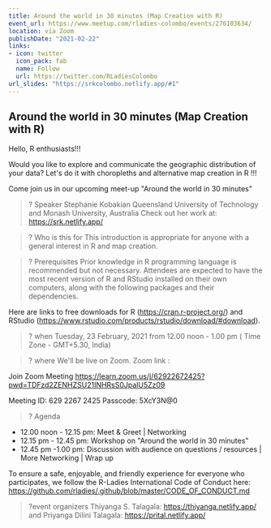 ```yaml
---
title: Around the world in 30 minutes (Map Creation with R)
event_url: https://www.meetup.com/rladies-colombo/events/276103634/
location: via Zoom
publishDate: "2021-02-22"
links:
- icon: twitter
  icon_pack: fab
  name: Follow
  url: https://twitter.com/RLadiesColombo
url_slides: "https://srkcolombo.netlify.app/#1"
---
```


## Around the world in 30 minutes (Map Creation with R)

Hello, R enthusiasts!!!

Would you like to explore and communicate the geographic distribution of your data? Let's do it with choropleths and alternative map creation in R !!!

Come join us in our upcoming meet-up "Around the world in 30 minutes"

> ? Speaker
Stephanie Kobakian
Queensland University of Technology and Monash University, Australia
Check out her work at: https://srk.netlify.app/

> ? Who is this for
This introduction is appropriate for anyone with a general interest in R and map creation.

> ? Prerequisites
Prior knowledge in R programming language is recommended but not necessary. Attendees are expected to have the most recent version of R and RStudio installed on their own computers, along with the following packages and their dependencies.

Here are links to free downloads for R (https://cran.r-project.org/) and RStudio (https://www.rstudio.com/products/rstudio/download/#download).

> ? when
Tuesday, 23 February, 2021 from 12.00 noon - 1.00 pm ( Time Zone - GMT+5.30, India)

> ? where
We'll be live on Zoom.
Zoom link :

Join Zoom Meeting
https://learn.zoom.us/j/62922672425?pwd=TDFzd2ZENHZSU21INHRsS0JpalU5Zz09

Meeting ID: 629 2267 2425
Passcode: 5XcY3N@0

> ? Agenda
- 12.00 noon - 12.15 pm: Meet & Greet | Networking
- 12.15 pm - 12.45 pm: Workshop on "Around the world in 30 minutes"
- 12.45 pm -1.00 pm: Discussion with audience on questions / resources | More Networking | Wrap up

To ensure a safe, enjoyable, and friendly experience for everyone who participates, we follow the R-Ladies International Code of Conduct here: https://github.com/rladies/.github/blob/master/CODE_OF_CONDUCT.md

> ?event organizers
Thiyanga S. Talagala: https://thiyanga.netlify.app/
and
Priyanga Dilini Talagala: https://prital.netlify.app/
